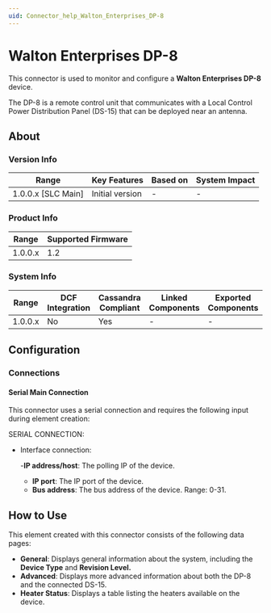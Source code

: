 ```yaml
---
uid: Connector_help_Walton_Enterprises_DP-8
---
```


# Walton Enterprises DP-8

This connector is used to monitor and configure a **Walton Enterprises DP-8** device.

The DP-8 is a remote control unit that communicates with a Local Control Power Distribution Panel (DS-15) that can be deployed near an antenna.

## About

### Version Info

| **Range**            | **Key Features** | **Based on** | **System Impact** |
|----------------------|------------------|--------------|-------------------|
| 1.0.0.x \[SLC Main\] | Initial version  | \-           | \-                |

### Product Info

| **Range** | **Supported Firmware** |
|-----------|------------------------|
| 1.0.0.x   | 1.2                    |

### System Info

| **Range** | **DCF Integration** | **Cassandra Compliant** | **Linked Components** | **Exported Components** |
|-----------|---------------------|-------------------------|-----------------------|-------------------------|
| 1.0.0.x   | No                  | Yes                     | \-                    | \-                      |

## Configuration

### Connections

#### Serial Main Connection

This connector uses a serial connection and requires the following input during element creation:

SERIAL CONNECTION:

- Interface connection:

  -**IP address/host**: The polling IP of the device.
  - **IP port**: The IP port of the device.
  - **Bus address**: The bus address of the device. Range: 0-31.

## How to Use

This element created with this connector consists of the following data pages:

- **General**: Displays general information about the system, including the **Device Type** and **Revision Level.**
- **Advanced**: Displays more advanced information about both the DP-8 and the connected DS-15.
- **Heater Status**: Displays a table listing the heaters available on the device.

